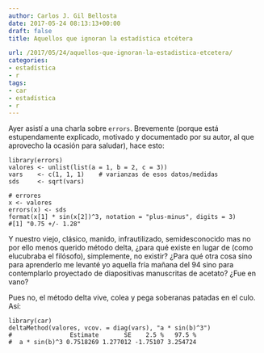 ```yaml
---
author: Carlos J. Gil Bellosta
date: 2017-05-24 08:13:13+00:00
draft: false
title: Aquellos que ignoran la estadística etcétera

url: /2017/05/24/aquellos-que-ignoran-la-estadistica-etcetera/
categories:
- estadística
- r
tags:
- car
- estadística
- r
---
```


Ayer asistí a una charla sobre `errors`. Brevemente (porque está estupendamente explicado, motivado y documentado por su autor, al que aprovecho la ocasión para saludar), hace esto:




    library(errors)
    valores <- unlist(list(a = 1, b = 2, c = 3))
    vars    <- c(1, 1, 1)    # varianzas de esos datos/medidas
    sds     <- sqrt(vars)

    # errores
    x <- valores
    errors(x) <- sds
    format(x[1] * sin(x[2])^3, notation = "plus-minus", digits = 3)
    #[1] "0.75 +/- 1.28"




Y nuestro viejo, clásico, manido, infrautilizado, semidesconocido mas no por ello menos querido método delta, ¿para qué existe en lugar de (como elucubraba el filósofo), simplemente, no existir? ¿Para qué otra cosa sino para aprenderlo me levanté yo aquella fría mañana del 94 sino para contemplarlo proyectado de diapositivas manuscritas de acetato? ¿Fue en vano?

Pues no, el método delta vive, colea y pega soberanas patadas en el culo. Así:




    library(car)
    deltaMethod(valores, vcov. = diag(vars), "a * sin(b)^3")
    #                Estimate       SE    2.5 %   97.5 %
    #  a * sin(b)^3 0.7518269 1.277012 -1.75107 3.254724




